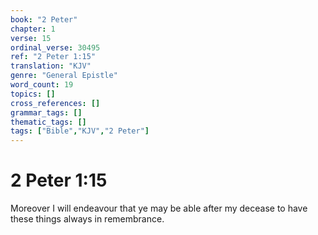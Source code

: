 ```yaml
---
book: "2 Peter"
chapter: 1
verse: 15
ordinal_verse: 30495
ref: "2 Peter 1:15"
translation: "KJV"
genre: "General Epistle"
word_count: 19
topics: []
cross_references: []
grammar_tags: []
thematic_tags: []
tags: ["Bible","KJV","2 Peter"]
---
```


# 2 Peter 1:15

Moreover I will endeavour that ye may be able after my decease to have these things always in remembrance.
